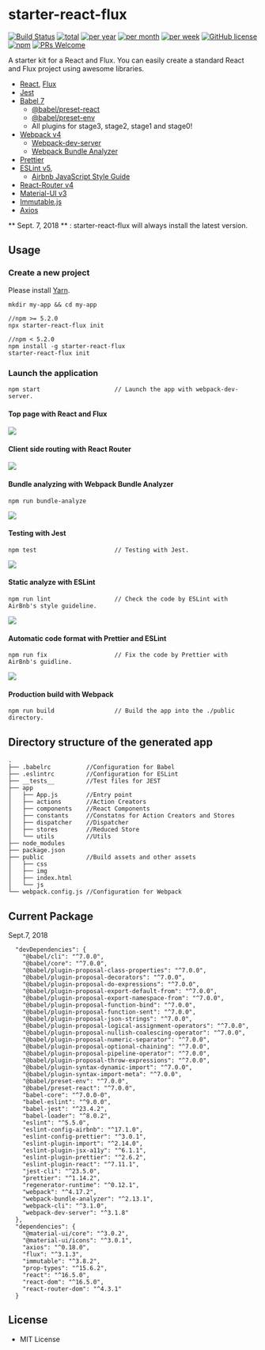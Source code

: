 # starter-react-flux 

[![Build Status](https://travis-ci.org/SokichiFujita/starter-react-flux.svg?branch=master)](https://travis-ci.org/SokichiFujita/starter-react-flux) 
[![total](https://img.shields.io/npm/dt/starter-react-flux.svg)](https://www.npmjs.com/package/starter-react-flux) 
[![per year](https://img.shields.io/npm/dy/starter-react-flux.svg)](https://www.npmjs.com/package/starter-react-flux) 
[![per month](https://img.shields.io/npm/dm/starter-react-flux.svg)](https://www.npmjs.com/package/starter-react-flux) 
[![per week](https://img.shields.io/npm/dw/starter-react-flux.svg)](https://www.npmjs.com/package/starter-react-flux) 
[![GitHub license](https://img.shields.io/badge/license-MIT-blue.svg)](https://github.com/SokichiFujita/starter-react-flux/blob/master/LICENSE) 
[![npm](https://img.shields.io/npm/v/starter-react-flux.svg)](https://www.npmjs.com/package/starter-react-flux) 
[![PRs Welcome](https://img.shields.io/badge/PRs-welcome-brightgreen.svg)](https://github.com/SokichiFujita/starter-react-flux/blob/master/README.md) 

A starter kit for a React and Flux. You can easily create a standard React and Flux project using awesome libraries.

- [React](http://facebook.github.io/react/), [Flux](https://facebook.github.io/flux/)
- [Jest](https://facebook.github.io/jest/)
- [Babel 7](https://babeljs.io)
  - [@babel/preset-react](http://babeljs.io/docs/plugins/preset-react/)
  - [@babel/preset-env](https://babeljs.io/docs/plugins/preset-env/)
  - All plugins for stage3, stage2, stage1 and stage0!
- [Webpack v4](https://webpack.js.org)
  - [Webpack-dev-server](https://webpack.github.io/docs/webpack-dev-server.html)
  - [Webpack Bundle Analyzer](https://github.com/webpack-contrib/webpack-bundle-analyzer)
- [Prettier](https://prettier.io)
- [ESLint v5](http://eslint.org),
  - [Airbnb JavaScript Style Guide](https://github.com/airbnb/javascript)
- [React-Router v4](https://reacttraining.com/react-router/)
- [Material-UI v3](http://www.material-ui.com)
- [Immutable.js](https://facebook.github.io/immutable-js/)
- [Axios](https://github.com/mzabriskie/axios)

** Sept. 7, 2018 ** : starter-react-flux will always install the latest version.

## Usage

### Create a new project

Please install [Yarn](https://yarnpkg.com).

```
mkdir my-app && cd my-app

//npm >= 5.2.0
npx starter-react-flux init

//npm < 5.2.0
npm install -g starter-react-flux
starter-react-flux init
```

### Launch the application

```
npm start                     // Launch the app with webpack-dev-server.
```

#### Top page with React and Flux

![](./images/app1.png)

#### Client side routing with React Router

![](./images/app2.png)

#### Bundle analyzing with Webpack Bundle Analyzer

```
npm run bundle-analyze
```

![](./images/webpack-bundle-analyzer.png)



#### Testing with Jest
```
npm test                      // Testing with Jest.
```

![](./images/test.png)


#### Static analyze with ESLint

```
npm run lint                  // Check the code by ESLint with AirBnb's style guideline.
```

![](./images/lint.png)

#### Automatic code format with Prettier and ESLint

```
npm run fix                   // Fix the code by Prettier with AirBnb's guidline.
```

![](./images/fix.png)



#### Production build with Webpack

```
npm run build                 // Build the app into the ./public directory.
```

## Directory structure of the generated app

```
.
├── .babelrc          //Configuration for Babel
├── .eslintrc         //Configuration for ESLint
├── __tests__         //Test files for JEST
├── app
│   ├── App.js        //Entry point
│   ├── actions       //Action Creators
│   ├── components    //React Components
│   ├── constants     //Constatns for Action Creators and Stores
│   ├── dispatcher    //Dispatcher
│   ├── stores        //Reduced Store
│   └── utils         //Utils
├── node_modules
├── package.json
├── public            //Build assets and other assets
│   ├── css
│   ├── img
│   ├── index.html
│   └── js
└── webpack.config.js //Configuration for Webpack
```

## Current Package 

Sept.7, 2018

```
  "devDependencies": {
    "@babel/cli": "^7.0.0",
    "@babel/core": "^7.0.0",
    "@babel/plugin-proposal-class-properties": "^7.0.0",
    "@babel/plugin-proposal-decorators": "^7.0.0",
    "@babel/plugin-proposal-do-expressions": "^7.0.0",
    "@babel/plugin-proposal-export-default-from": "^7.0.0",
    "@babel/plugin-proposal-export-namespace-from": "^7.0.0",
    "@babel/plugin-proposal-function-bind": "^7.0.0",
    "@babel/plugin-proposal-function-sent": "^7.0.0",
    "@babel/plugin-proposal-json-strings": "^7.0.0",
    "@babel/plugin-proposal-logical-assignment-operators": "^7.0.0",
    "@babel/plugin-proposal-nullish-coalescing-operator": "^7.0.0",
    "@babel/plugin-proposal-numeric-separator": "^7.0.0",
    "@babel/plugin-proposal-optional-chaining": "^7.0.0",
    "@babel/plugin-proposal-pipeline-operator": "^7.0.0",
    "@babel/plugin-proposal-throw-expressions": "^7.0.0",
    "@babel/plugin-syntax-dynamic-import": "^7.0.0",
    "@babel/plugin-syntax-import-meta": "^7.0.0",
    "@babel/preset-env": "^7.0.0",
    "@babel/preset-react": "^7.0.0",
    "babel-core": "^7.0.0-0",
    "babel-eslint": "^9.0.0",
    "babel-jest": "^23.4.2",
    "babel-loader": "^8.0.2",
    "eslint": "^5.5.0",
    "eslint-config-airbnb": "^17.1.0",
    "eslint-config-prettier": "^3.0.1",
    "eslint-plugin-import": "^2.14.0",
    "eslint-plugin-jsx-a11y": "^6.1.1",
    "eslint-plugin-prettier": "^2.6.2",
    "eslint-plugin-react": "^7.11.1",
    "jest-cli": "^23.5.0",
    "prettier": "^1.14.2",
    "regenerator-runtime": "^0.12.1",
    "webpack": "^4.17.2",
    "webpack-bundle-analyzer": "^2.13.1",
    "webpack-cli": "^3.1.0",
    "webpack-dev-server": "^3.1.8"
  },
  "dependencies": {
    "@material-ui/core": "^3.0.2",
    "@material-ui/icons": "^3.0.1",
    "axios": "^0.18.0",
    "flux": "^3.1.3",
    "immutable": "^3.8.2",
    "prop-types": "^15.6.2",
    "react": "^16.5.0",
    "react-dom": "^16.5.0",
    "react-router-dom": "^4.3.1"
  }

```

## License

- MIT License


